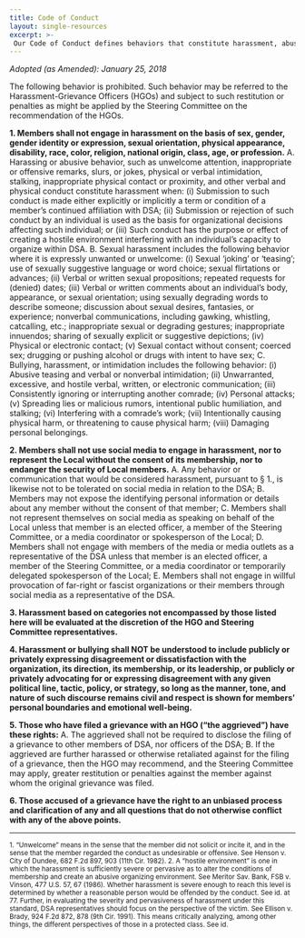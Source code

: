 ```yaml
---
title: Code of Conduct
layout: single-resources
excerpt: >-
 Our Code of Conduct defines behaviors that constitute harassment, abuse, and bullying, and that may be subject to filing a grievance. Grievances are referred to our Harassment and Grievance Officers. If they are unable to mediate conflict or resolve prohibited behaviors, the Steering Committee may issue penalties against the misbehavior.
---
```


<p><i>Adopted (as Amended): January 25, 2018</i>
    <p>
        <p>
            The following behavior is prohibited. Such behavior may be referred to the Harassment-Grievance Officers (HGOs) and subject to such restitution or penalties as might be applied by the Steering Committee on the recommendation of the HGOs.
        </p>
        <p>
            <strong>1. Members shall not engage in harassment on the basis of sex, gender, gender identity or expression, sexual orientation, physical appearance, disability, race, color, religion, national origin, class, age, or profession.</strong>
            A. Harassing or abusive behavior, such as unwelcome attention, inappropriate or offensive remarks, slurs, or jokes, physical or verbal intimidation, stalking, inappropriate physical contact or
            proximity, and other verbal and physical conduct constitute harassment when:
            (i) Submission to such conduct is made either explicitly or implicitly a term or condition of a member’s continued affiliation with DSA;
            (ii) Submission or rejection of such conduct by an individual is used as the basis for organizational decisions affecting such individual; or
            (iii) Such conduct has the purpose or effect of creating a hostile environment interfering with an individual’s capacity to organize within DSA.
            B. Sexual harassment includes the following behavior where it is expressly unwanted or unwelcome:
            (i) Sexual ‘joking’ or ‘teasing’; use of sexually suggestive language or word choice; sexual
            flirtations or advances;
            (ii) Verbal or written sexual propositions; repeated requests for (denied) dates;
            (iii) Verbal or written comments about an individual’s body, appearance, or sexual orientation; using sexually degrading words to describe someone; discussion about sexual desires, fantasies, or experience; nonverbal communications, including gawking, whistling, catcalling, etc.; inappropriate sexual or degrading gestures; inappropriate innuendos; sharing of sexually explicit or suggestive depictions;
            (iv) Physical or electronic contact;
            (v) Sexual contact without consent; coerced sex; drugging or pushing alcohol or drugs with
            intent to have sex;
            C. Bullying, harassment, or intimidation includes the following behavior:
            (i) Abusive teasing and verbal or nonverbal intimidation;
            (ii) Unwarranted, excessive, and hostile verbal, written, or electronic communication;
            (iii) Consistently ignoring or interrupting another comrade;
            (iv) Personal attacks;
            (v) Spreading lies or malicious rumors, intentional public humiliation, and stalking;
            (vi) Interfering with a comrade’s work;
            (vii) Intentionally causing physical harm, or threatening to cause physical harm;
            (viii) Damaging personal belongings.
        </p>
        <p>
            <strong>2. Members shall not use social media to engage in harassment, nor to represent the Local without the consent of its membership, nor to endanger the security of Local members.</strong>
            A. Any behavior or communication that would be considered harassment, pursuant to § 1., is likewise not to be tolerated on social media in relation to the DSA;
            B. Members may not expose the identifying personal information or details about any member without the consent of that member;
            C. Members shall not represent themselves on social media as speaking on behalf of the Local unless that member is an elected officer, a member of the Steering Committee, or a media coordinator or spokesperson of the Local;
            D. Members shall not engage with members of the media or media outlets as a representative of the DSA unless that member is an elected officer, a member of the Steering Committee, or a media coordinator or temporarily delegated spokesperson of the Local;
            E. Members shall not engage in willful provocation of far-right or fascist organizations or their members through social media as a representative of the DSA.
        </p>
        <p>
            <strong>3. Harassment based on categories not encompassed by those listed here will be evaluated at the discretion of the HGO and Steering Committee representatives.</strong>
        </p>
        <p>
            <strong>4. Harassment or bullying shall NOT be understood to include publicly or privately expressing disagreement or dissatisfaction with the organization, its direction, its membership, or its leadership, or publicly or privately advocating for or expressing disagreement with any given political line, tactic, policy, or strategy, so long as the manner, tone, and nature of such discourse remains civil and respect is shown for members’ personal boundaries and emotional well-being.</strong>
        </p>
        <p>
            <strong>5. Those who have filed a grievance with an HGO (“the aggrieved”) have these rights:</strong>
            A. The aggrieved shall not be required to disclose the filing of a grievance to other members of DSA, nor officers of the DSA;
            B. If the aggrieved are further harassed or otherwise retaliated against for the filing of a grievance, then the HGO may recommend, and the Steering Committee may apply, greater restitution or penalties against the member against whom the original grievance was filed.
        </p>
        <p>
            <strong>6. Those accused of a grievance have the right to an unbiased process and clarification of any and all questions that do not otherwise conflict with any of the above points.</strong>
        </p>
        <hr>
        <sup>
            1. “Unwelcome” means in the sense that the member did not solicit or incite it, and in the sense that the member regarded the conduct as undesirable or offensive. See Henson v. City of Dundee, 682 F.2d 897, 903 (11th Cir. 1982).
        </sup>
        <sup>
            2. A “hostile environment” is one in which the harassment is sufficiently severe or pervasive as to alter the conditions of membership and create an abusive organizing environment. See Meritor Sav. Bank, FSB v. Vinson, 477 U.S. 57, 67 (1986). Whether harassment is severe enough to reach this level is determined by whether a reasonable person would be offended by the conduct. See id. at 77. Further, in evaluating the severity and pervasiveness of harassment under this standard, DSA representatives should focus on the perspective of the victim. See Ellison v. Brady, 924 F.2d 872, 878 (9th Cir. 1991). This means critically analyzing, among other things, the different perspectives of those in a protected class. See id.
        </sup>